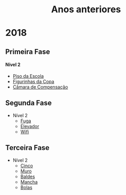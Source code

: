 # <p align="center">Anos anteriores</p>

# 2018
## Primeira Fase
#### Nível 2
  - [Piso da Escola](./anos-anteriores/2018/fase1/nivel2/piso_da_escola.md)
  - [Figurinhas da Copa](./anos-anteriores/2018/fase1/nivel2/figurinhas_da_copa.md)
  - [Câmara de Compensação](./anos-anteriores/2018/fase1/nivel2/camara_de_compensacao.md)
  
## Segunda Fase
- Nível 2
  - [Fuga](./anos-anteriores/2018/fase2/nivel2/fuga.md)
  - [Elevador](./anos-anteriores/2018/fase2/nivel2/elevador.md)
  - [Wifi](./anos-anteriores/2018/fase2/nivel2/wifi.md)
  
## Terceira Fase
- Nível 2
  - [Cinco](./anos-anteriores/2018/fase3/nivel2/cinco.md)
  - [Muro](./anos-anteriores/2018/fase3/nivel2/muro.md)
  - [Baldes](./anos-anteriores/2018/fase3/nivel2/baldes.md)
  - [Mancha](./anos-anteriores/2018/fase3/nivel2/mancha.md)
  - [Bolas](./anos-anteriores/2018/fase3/nivel2/bolas.md)
